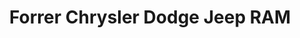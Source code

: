 ---
title: "Forrer Chrysler Dodge Jeep RAM"
url: /duncannon/forrer-chrysler-dodge-jeep-ram/
shop: car
---